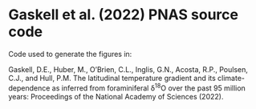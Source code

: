 # Gaskell et al. (2022) PNAS source code
Code used to generate the figures in:

Gaskell, D.E., Huber, M., O’Brien, C.L., Inglis, G.N., Acosta, R.P., Poulsen, C.J., and Hull, P.M. The latitudinal temperature gradient and its climate-dependence as inferred from foraminiferal δ<sup>18</sup>O over the past 95 million years: Proceedings of the National Academy of Sciences (2022).
